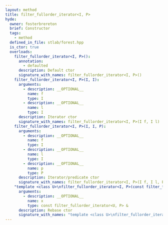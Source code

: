 ```yaml
---
layout: method
title: filter_fullorder_iterator<I, P>
hyde:
  owner: fosterbrereton
  brief: Constructor
  tags:
    - method
  defined_in_file: stlab/forest.hpp
  is_ctor: true
  overloads:
    filter_fullorder_iterator<I, P>():
      annotation:
        - defaulted
      description: Default ctor
      signature_with_names: filter_fullorder_iterator<I, P>()
    filter_fullorder_iterator<I, P>(I, I):
      arguments:
        - description: __OPTIONAL__
          name: f
          type: I
        - description: __OPTIONAL__
          name: l
          type: I
      description: Iterator ctor
      signature_with_names: filter_fullorder_iterator<I, P>(I f, I l)
    filter_fullorder_iterator<I, P>(I, I, P):
      arguments:
        - description: __OPTIONAL__
          name: f
          type: I
        - description: __OPTIONAL__
          name: l
          type: I
        - description: __OPTIONAL__
          name: p
          type: P
      description: Iterator/predicate ctor
      signature_with_names: filter_fullorder_iterator<I, P>(I f, I l, P p)
    "template <class U>\nfilter_fullorder_iterator<I, P>(const filter_fullorder_iterator<U, P> &)":
      arguments:
        - description: __OPTIONAL__
          name: x
          type: const filter_fullorder_iterator<U, P> &
      description: Rebase ctor
      signature_with_names: "template <class U>\nfilter_fullorder_iterator<I, P>(const filter_fullorder_iterator<U, P> & x)"
---
```

